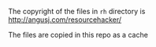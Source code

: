 The copyright of the files in `rh` directory is http://angusj.com/resourcehacker/

The files are copied in this repo as a cache
